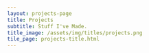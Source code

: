 ```yaml
---
layout: projects-page
title: Projects
subtitle: Stuff I've Made.
title_image: /assets/img/titles/projects.png
tile_page: projects-title.html
---
```

